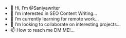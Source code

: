 - 👋 Hi, I’m @Saniyawriter
- 👀 I’m interested in SEO Content Writing...
- 🌱 I’m currently learning for remote work...
- 💞️ I’m looking to collaborate on interesting projects...
- 📫 How to reach me DM ME!...

<!---
Saniyawriter/Saniyawriter is a ✨ special ✨ repository because its `README.md` (this file) appears on your GitHub profile.
You can click the Preview link to take a look at your changes.
--->
